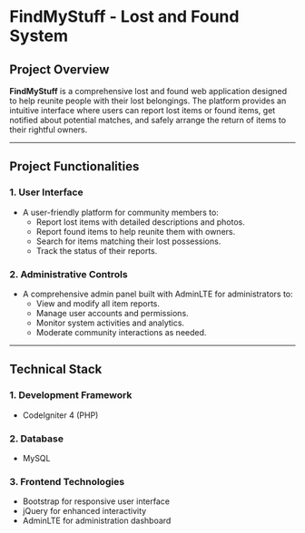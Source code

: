 # FindMyStuff - Lost and Found System

## Project Overview

**FindMyStuff** is a comprehensive lost and found web application designed to help reunite people with their lost belongings. The platform provides an intuitive interface where users can report lost items or found items, get notified about potential matches, and safely arrange the return of items to their rightful owners.

---

## Project Functionalities

### 1. User Interface
- A user-friendly platform for community members to:
  - Report lost items with detailed descriptions and photos.
  - Report found items to help reunite them with owners.
  - Search for items matching their lost possessions.
  - Track the status of their reports.

### 2. Administrative Controls
- A comprehensive admin panel built with AdminLTE for administrators to:
  - View and modify all item reports.
  - Manage user accounts and permissions.
  - Monitor system activities and analytics.
  - Moderate community interactions as needed.

---

## Technical Stack

### 1. Development Framework
- CodeIgniter 4 (PHP)

### 2. Database
- MySQL

### 3. Frontend Technologies
- Bootstrap for responsive user interface
- jQuery for enhanced interactivity
- AdminLTE for administration dashboard
